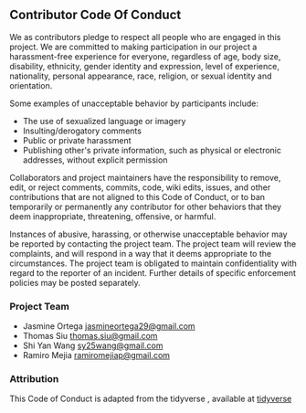 ## Contributor Code Of Conduct

We as contributors pledge to respect all people who are engaged in this project. We are committed to making participation in our project a harassment-free experience for everyone, regardless of age, body size, disability, ethnicity, gender identity and expression, level of experience, nationality, personal appearance, race, religion, or sexual identity and orientation.

Some examples of unacceptable behavior by participants include:

-	The use of sexualized language or imagery
-	Insulting/derogatory comments
-	Public or private harassment
-	Publishing other's private information, such as physical or electronic addresses, without explicit permission

Collaborators and project maintainers have the responsibility to remove, edit, or reject comments, commits, code, wiki edits, issues, and other contributions that are not aligned to this Code of Conduct, or to ban temporarily or permanently any contributor for other behaviors that they deem inappropriate, threatening, offensive, or harmful.

Instances of abusive, harassing, or otherwise unacceptable behavior may be reported by contacting the project team. The project team will review the complaints, and will respond in a way that it deems appropriate to the circumstances. The project team is obligated to maintain confidentiality with regard to the reporter of an incident. Further details of specific enforcement policies may be posted separately.

### Project Team

- Jasmine Ortega jasmineortega29@gmail.com
- Thomas Siu     thomas.siu@gmail.com
- Shi Yan Wang   sy25wang@gmail.com
- Ramiro Mejia   ramiromejiap@gmail.com

### Attribution

This Code of Conduct is adapted from the tidyverse , available at [tidyverse](https://github.com/tidyverse/tidyverse.org/blob/master/CODE_OF_CONDUCT.md)
